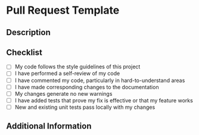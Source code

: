 # Pull Request Template

<!--
Please ensure that, prior to merging:

- Multiple commits (including any fixups) are consolidated into a single commit to maintain a clean history.
- The commit that will be merged adheres to the [conventional commits](https://www.conventionalcommits.org/en/v1.0.0/) standard.
- The PR title matches the first line of the commit message.
- The PR is labeled with the corresponding commit type (e.g., `fix`, `feat`, etc.).
-->

## Description

<!--
Please include a summary of the changes and the related issue.
-->

## Checklist

<!--
Remove items that do not apply, or use ~strike-through~ syntax to indicate that an item has been purposefully skipped.
-->

- [ ] My code follows the style guidelines of this project
- [ ] I have performed a self-review of my code
- [ ] I have commented my code, particularly in hard-to-understand areas
- [ ] I have made corresponding changes to the documentation
- [ ] My changes generate no new warnings
- [ ] I have added tests that prove my fix is effective or that my feature works
- [ ] New and existing unit tests pass locally with my changes

## Additional Information

<!--
Include any information, context, logs, screenshots, etc., that may help people understand this pull request. Otherwise, specify "None."
-->
